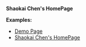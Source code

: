 **Shaokai Chen's HomePage**


**Examples:**
- [Demo Page](https://rayeren.github.io/acad-homepage.github.io/)
- [Shaokai Chen's HomePage](https://csking2001.github.io/)

